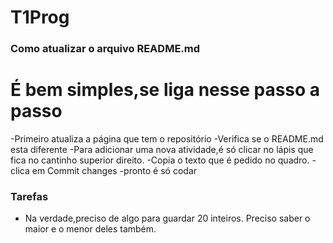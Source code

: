 # T1Prog
### Como atualizar o arquivo README.md
# É bem simples,se liga nesse passo a passo
-Primeiro atualiza a página que tem o repositório
-Verifica se o README.md esta diferente
-Para adicionar uma nova atividade,é só clicar no lápis que fica no cantinho superior direito.
-Copia o texto que é pedido no quadro.
-clica em Commit changes
-pronto é só codar
### Tarefas

- Na verdade,preciso de algo para guardar 20 inteiros. Preciso saber o maior e o menor deles também.